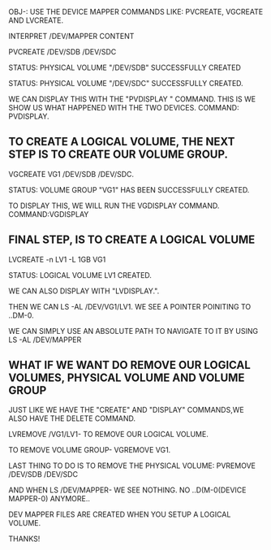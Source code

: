 OBJ-:
USE THE DEVICE MAPPER COMMANDS LIKE: PVCREATE, VGCREATE AND LVCREATE.

INTERPRET /DEV/MAPPER CONTENT

PVCREATE /DEV/SDB /DEV/SDC

STATUS: PHYSICAL VOLUME "/DEV/SDB" SUCCESSFULLY CREATED

STATUS: PHYSICAL VOLUME "/DEV/SDC" SUCCESSFULLY CREATED.

WE CAN DISPLAY THIS WITH THE "PVDISPLAY " COMMAND. THIS IS WE SHOW US WHAT HAPPENED WITH THE TWO DEVICES.
COMMAND: PVDISPLAY.

TO CREATE A LOGICAL VOLUME, THE NEXT STEP IS TO CREATE OUR VOLUME GROUP.
--
VGCREATE VG1 /DEV/SDB /DEV/SDC.

STATUS: VOLUME GROUP "VG1" HAS BEEN SUCCESSFULLY CREATED.

TO DISPLAY THIS, WE WILL RUN THE VGDISPLAY COMMAND.
COMMAND:VGDISPLAY

FINAL STEP, IS TO CREATE A LOGICAL VOLUME
--
LVCREATE -n LV1 -L 1GB VG1

STATUS: LOGICAL VOLUME LV1 CREATED.

WE CAN ALSO DISPLAY WITH "LVDISPLAY.".

THEN WE CAN LS -AL /DEV/VG1/LV1. WE SEE A POINTER POINITING TO ..DM-0.

WE CAN SIMPLY USE AN ABSOLUTE PATH TO NAVIGATE TO IT BY USING LS -AL /DEV/MAPPER

WHAT IF WE WANT DO REMOVE OUR LOGICAL VOLUMES, PHYSICAL VOLUME AND VOLUME GROUP
--
JUST LIKE WE HAVE THE "CREATE" AND "DISPLAY" COMMANDS,WE ALSO HAVE THE DELETE COMMAND.

LVREMOVE /VG1/LV1- TO REMOVE OUR LOGICAL VOLUME.

TO REMOVE VOLUME GROUP- VGREMOVE VG1.

LAST THING TO DO IS TO REMOVE THE PHYSICAL VOLUME:
PVREMOVE /DEV/SDB /DEV/SDC

AND WHEN LS /DEV/MAPPER- WE SEE NOTHING. NO ..D(M-0(DEVICE MAPPER-0) ANYMORE..

DEV MAPPER FILES ARE CREATED WHEN YOU SETUP A LOGICAL VOLUME. 



THANKS!
